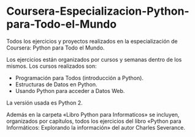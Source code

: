 # Coursera-Especializacion-Python-para-Todo-el-Mundo

Todos los ejercicios y proyectos realizados en la especialización de Coursera: Python para Todo el Mundo.

Los ejercicios están organizados por cursos y semanas dentro de los mismos. Los cursos realizados son:

- Programación para Todos (introducción a Python).
- Estructuras de Datos en Python.
- Usando Python para acceder a Datos Web.

La versión usada es Python 2.

Además en la carpeta «Libro Python para Informaticos» se incluyen, organizados por capítulos, todos los ejercicios del libro «Python para Informáticos: Explorando la información» del autor Charles Severance.
